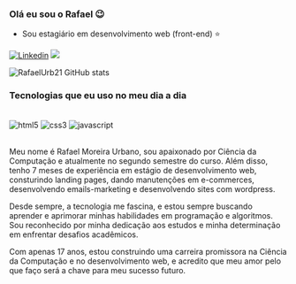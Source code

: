 ### Olá eu sou o Rafael 😉

- Sou estagiário em desenvolvimento web (front-end) ⭐


[![Linkedin](https://img.shields.io/badge/LinkedIn-0077B5?style=for-the-badge&logo=linkedin&logoColor=white)](https://www.linkedin.com/in/rafael-urbano-963238264/)
<a href = "mailto:urafael37@gmail.com"><img loading="lazy" src="https://img.shields.io/badge/Gmail-D14836?style=for-the-badge&logo=gmail&logoColor=white" target="_blank"></a>

![RafaelUrb21 GitHub stats](https://github-readme-stats.vercel.app/api?username=rafaelurb21&show_icons=true&bg_color=00000000)

### Tecnologias que eu uso no meu dia a dia

<div style="display: inline-block"><br/>
  <img align="center" src="https://img.shields.io/badge/HTML5-E34F26?style=for-the-badge&logo=html5&logoColor=white" alt="html5">
  <img align="center" src="https://img.shields.io/badge/CSS3-1572B6?style=for-the-badge&logo=css3&logoColor=white" alt="css3">
  <img align="center" src="https://img.shields.io/badge/JavaScript-323330?style=for-the-badge&logo=javascript&logoColor=F7DF1E" alt="javascript">
</div><br><br>

 Meu nome é Rafael Moreira Urbano, sou apaixonado por Ciência da Computação e atualmente no segundo semestre do curso. Além disso, tenho 7 meses de experiência em estágio de desenvolvimento web, consturindo landing pages, dando manutenções em e-commerces, desenvolvendo emails-marketing e desenvolvendo sites com wordpress.

Desde sempre, a tecnologia me fascina, e estou sempre buscando aprender e aprimorar minhas habilidades em programação e algoritmos. Sou reconhecido por minha dedicação aos estudos e minha determinação em enfrentar desafios acadêmicos.

Com apenas 17 anos, estou construindo uma carreira promissora na Ciência da Computação e no desenvolvimento web, e acredito que meu amor pelo que faço será a chave para meu sucesso futuro.

